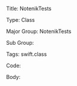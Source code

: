 Title:  NotenikTests

Type:   Class

Major Group: NotenikTests

Sub Group:   

Tags:   swift.class

Code:



Body:


